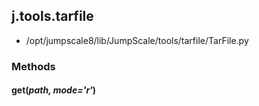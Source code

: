 <!-- toc -->
## j.tools.tarfile

- /opt/jumpscale8/lib/JumpScale/tools/tarfile/TarFile.py

### Methods

#### get(*path, mode='r'*) 

